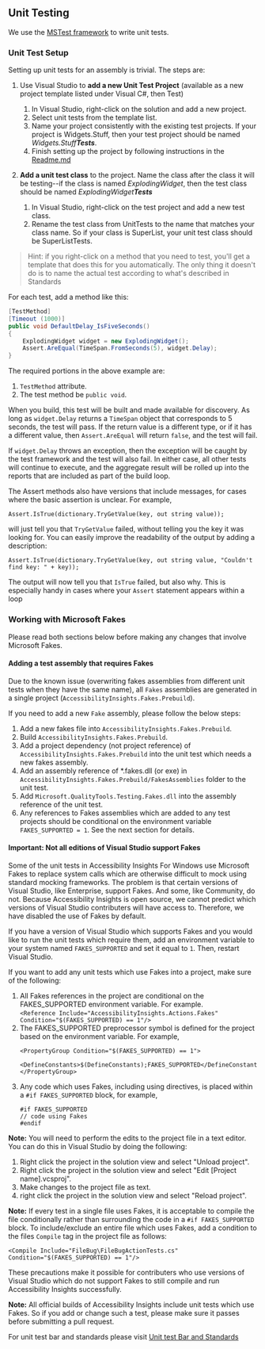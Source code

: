 ## Unit Testing

We use the [MSTest framework](https://docs.microsoft.com/en-us/dotnet/api/microsoft.visualstudio.testtools.unittesting?view=mstest-net-1.2.0) to write unit tests.

### Unit Test Setup
Setting up unit tests for an assembly is trivial. 
The steps are:
1. Use Visual Studio to **add a new Unit Test Project** (available as a new project template listed under Visual C#, then Test)
   1. In Visual Studio, right-click on the solution and add a new project.
   2. Select unit tests from the template list.
   3. Name your project consistently with the existing test projects. If your project is Widgets.Stuff, then your test project should be named *Widgets.Stuff**Tests***.
   4. Finish setting up the project by following instructions in the [Readme.md](../src/Readme.md)

2. **Add a unit test class** to the project. Name the class after the class it will be testing--if the class is named *ExplodingWidget*, then the test class should be named *ExplodingWidget**Tests***
    1. In Visual Studio, right-click on the test project and add a new test class.
    2. Rename the test class from UnitTests to the name that matches your class name. So if your class is SuperList, your unit test class should be SuperListTests.

>Hint: if you right-click on a method that you need to test, you'll get a template that does this for you automatically. The only thing it doesn't do is to name the actual test according to what's described in Standards

For each test, add a method like this:

```C#
[TestMethod]
[Timeout (1000)]
public void DefaultDelay_IsFiveSeconds()
{
    ExplodingWidget widget = new ExplodingWidget();
    Assert.AreEqual(TimeSpan.FromSeconds(5), widget.Delay);
}
```

The required portions in the above example are:
1. `TestMethod` attribute.
2. The test method be `public void`.


When you build, this test will be built and made available for discovery. As long as `widget.Delay` returns a `TimeSpan` object that corresponds to 5 seconds, the test will pass. If the return value is a different type, or if it has a different value, then `Assert.AreEqual` will return `false`, and the test will fail.<br>

If `widget.Delay` throws an exception, then the exception will be caught by the test framework and the test will also fail. In either case, all other tests will continue to execute, and the aggregate result will be rolled up into the reports that are included as part of the build loop.

The Assert methods also have versions that include messages, for cases where the basic assertion is unclear. For example,<br>

`Assert.IsTrue(dictionary.TryGetValue(key, out string value));` <br>

will just tell you that `TryGetValue` failed, without telling you the key it was looking for. You can easily improve the readability of the output by adding a description:<br>

`Assert.IsTrue(dictionary.TryGetValue(key, out string value, "Couldn't find key: " + key));`

The output will now tell you that `IsTrue` failed, but also why. This is especially handy in cases where your `Assert` statement appears within a loop

### Working with Microsoft Fakes

Please read both sections below before making any changes that involve Microsoft Fakes.

#### Adding a test assembly that requires Fakes

Due to the known issue (overwriting fakes assemblies from different unit tests when they have the same name), all `Fakes` assemblies are generated in a single project (`AccessibilityInsights.Fakes.Prebuild`). 

If you need to add a new `Fake` assembly, please follow the below steps:
1. Add a new fakes file into `AccessibilityInsights.Fakes.Prebuild`. 
2. Build `AccessibilityInsights.Fakes.Prebuild`.
3. Add a project dependency (not project reference) of `AccessibilityInsights.Fakes.Prebuild` into the unit test which needs a new fakes assembly.
4. Add an assembly reference of *.fakes.dll (or exe) in `AccessibilityInsights.Fakes.Prebuild/FakesAssemblies` folder to the unit test.
5. Add `Microsoft.QualityTools.Testing.Fakes.dll` into the assembly reference of the unit test.
6. Any references to Fakes assemblies which are added to any test projects should be conditional on the environment variable `FAKES_SUPPORTED = 1`. See the next section for details.

#### Important: Not all editions of Visual Studio support Fakes

Some of the unit tests in Accessibility Insights For Windows use Microsoft Fakes to replace system calls which are otherwise difficult to mock using standard mocking frameworks. The problem is that certain versions of Visual Studio, like Enterprise, support Fakes. And some, like Community, do not. Because Accessibility Insights is open source, we cannot predict which versions of Visual Studio contributers will have access to. Therefore, we have disabled the use of Fakes by default.

If you have a version of Visual Studio which supports Fakes and you would like to run the unit tests which require them, add an environment variable to your system named `FAKES_SUPPORTED` and set it equal to `1`. Then, restart Visual Studio.

If you want to add any unit tests which use Fakes into a project, make sure of the following:

1. All Fakes references in the project are conditional on the FAKES_SUPPORTED environment variable. For example.<BR/>
`<Reference Include="AccessibilityInsights.Actions.Fakes" Condition="$(FAKES_SUPPORTED) == 1"/>`
2. The FAKES_SUPPORTED preprocessor symbol is defined for the project based on the environment variable. For example,<BR/>
    ```
    <PropertyGroup Condition="$(FAKES_SUPPORTED) == 1">
        <DefineConstants>$(DefineConstants);FAKES_SUPPORTED</DefineConstants>
    </PropertyGroup>
    ```
3. Any code which uses Fakes, including using directives, is placed within a `#if FAKES_SUPPORTED` block, for example,<BR/>
    ```
    #if FAKES_SUPPORTED
    // code using Fakes
    #endif
    ```

**Note:** You will need to perform the edits to the project file in a text editor. You can do this in Visual Studio by doing the following:

1. Right click the project in the solution view and select "Unload project".
2. Right click the project in the solution view and select "Edit [Project name].vcsproj".
3. Make changes to the project file as text.
4. right click the project in the solution view and select "Reload project".

**Note:** If every test in a single file uses Fakes, it is acceptable to compile the file conditionally rather than surrounding the code in a `#if FAKES_SUPPORTED` block. To include/exclude an entire file which uses Fakes, add a condition to the files `Compile` tag in the project file as follows:

`<Compile Include="FileBug\FileBugActionTests.cs" Condition="$(FAKES_SUPPORTED) == 1"/>`

These precautions make it possible for contributers who use versions of Visual Studio which do not support Fakes to still compile and run Accessibility Insights successfully. 

**Note:** All official builds of Accessibility Insights include unit tests which use Fakes. So if you add or change such a test, please make sure it passes before submitting a pull request.

For unit test bar and standards please visit [Unit test Bar and Standards](UnitTestBarAndStandards.md)
